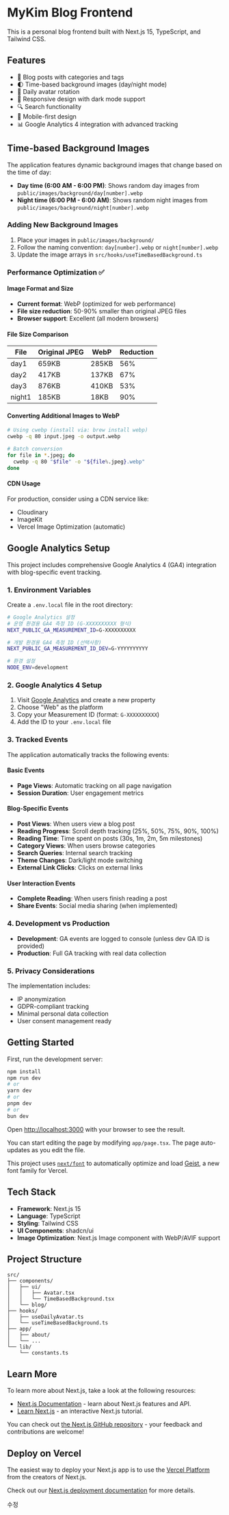 # MyKim Blog Frontend

This is a personal blog frontend built with Next.js 15, TypeScript, and Tailwind CSS.

## Features

- 📝 Blog posts with categories and tags
- 🌓 Time-based background images (day/night mode)
- 👤 Daily avatar rotation
- 🎨 Responsive design with dark mode support
- 🔍 Search functionality
- 📱 Mobile-first design
- 📊 Google Analytics 4 integration with advanced tracking

## Time-based Background Images

The application features dynamic background images that change based on the time of day:

- **Day time (6:00 AM - 6:00 PM)**: Shows random day images from `public/images/background/day[number].webp`
- **Night time (6:00 PM - 6:00 AM)**: Shows random night images from `public/images/background/night[number].webp`

### Adding New Background Images

1. Place your images in `public/images/background/`
2. Follow the naming convention: `day[number].webp` or `night[number].webp`
3. Update the image arrays in `src/hooks/useTimeBasedBackground.ts`

### Performance Optimization ✅

#### Image Format and Size

- **Current format**: WebP (optimized for web performance)
- **File size reduction**: 50-90% smaller than original JPEG files
- **Browser support**: Excellent (all modern browsers)

#### File Size Comparison

| File   | Original JPEG | WebP  | Reduction |
| ------ | ------------- | ----- | --------- |
| day1   | 659KB         | 285KB | 56%       |
| day2   | 417KB         | 137KB | 67%       |
| day3   | 876KB         | 410KB | 53%       |
| night1 | 185KB         | 18KB  | 90%       |

#### Converting Additional Images to WebP

```bash
# Using cwebp (install via: brew install webp)
cwebp -q 80 input.jpeg -o output.webp

# Batch conversion
for file in *.jpeg; do
  cwebp -q 80 "$file" -o "${file%.jpeg}.webp"
done
```

#### CDN Usage

For production, consider using a CDN service like:

- Cloudinary
- ImageKit
- Vercel Image Optimization (automatic)

## Google Analytics Setup

This project includes comprehensive Google Analytics 4 (GA4) integration with blog-specific event tracking.

### 1. Environment Variables

Create a `.env.local` file in the root directory:

```bash
# Google Analytics 설정
# 운영 환경용 GA4 측정 ID (G-XXXXXXXXXX 형식)
NEXT_PUBLIC_GA_MEASUREMENT_ID=G-XXXXXXXXXX

# 개발 환경용 GA4 측정 ID (선택사항)
NEXT_PUBLIC_GA_MEASUREMENT_ID_DEV=G-YYYYYYYYYY

# 환경 설정
NODE_ENV=development
```

### 2. Google Analytics 4 Setup

1. Visit [Google Analytics](https://analytics.google.com/) and create a new property
2. Choose "Web" as the platform
3. Copy your Measurement ID (format: `G-XXXXXXXXXX`)
4. Add the ID to your `.env.local` file

### 3. Tracked Events

The application automatically tracks the following events:

#### Basic Events

- **Page Views**: Automatic tracking on all page navigation
- **Session Duration**: User engagement metrics

#### Blog-Specific Events

- **Post Views**: When users view a blog post
- **Reading Progress**: Scroll depth tracking (25%, 50%, 75%, 90%, 100%)
- **Reading Time**: Time spent on posts (30s, 1m, 2m, 5m milestones)
- **Category Views**: When users browse categories
- **Search Queries**: Internal search tracking
- **Theme Changes**: Dark/light mode switching
- **External Link Clicks**: Clicks on external links

#### User Interaction Events

- **Complete Reading**: When users finish reading a post
- **Share Events**: Social media sharing (when implemented)

### 4. Development vs Production

- **Development**: GA events are logged to console (unless dev GA ID is provided)
- **Production**: Full GA tracking with real data collection

### 5. Privacy Considerations

The implementation includes:

- IP anonymization
- GDPR-compliant tracking
- Minimal personal data collection
- User consent management ready

## Getting Started

First, run the development server:

```bash
npm install
npm run dev
# or
yarn dev
# or
pnpm dev
# or
bun dev
```

Open [http://localhost:3000](http://localhost:3000) with your browser to see the result.

You can start editing the page by modifying `app/page.tsx`. The page auto-updates as you edit the file.

This project uses [`next/font`](https://nextjs.org/docs/app/building-your-application/optimizing/fonts) to automatically optimize and load [Geist](https://vercel.com/font), a new font family for Vercel.

## Tech Stack

- **Framework**: Next.js 15
- **Language**: TypeScript
- **Styling**: Tailwind CSS
- **UI Components**: shadcn/ui
- **Image Optimization**: Next.js Image component with WebP/AVIF support

## Project Structure

```
src/
├── components/
│   ├── ui/
│   │   ├── Avatar.tsx
│   │   └── TimeBasedBackground.tsx
│   └── blog/
├── hooks/
│   ├── useDailyAvatar.ts
│   └── useTimeBasedBackground.ts
├── app/
│   ├── about/
│   └── ...
└── lib/
    └── constants.ts
```

## Learn More

To learn more about Next.js, take a look at the following resources:

- [Next.js Documentation](https://nextjs.org/docs) - learn about Next.js features and API.
- [Learn Next.js](https://nextjs.org/learn) - an interactive Next.js tutorial.

You can check out [the Next.js GitHub repository](https://github.com/vercel/next.js) - your feedback and contributions are welcome!

## Deploy on Vercel

The easiest way to deploy your Next.js app is to use the [Vercel Platform](https://vercel.com/new?utm_medium=default-template&filter=next.js&utm_source=create-next-app&utm_campaign=create-next-app-readme) from the creators of Next.js.

Check out our [Next.js deployment documentation](https://nextjs.org/docs/app/building-your-application/deploying) for more details.

수정
